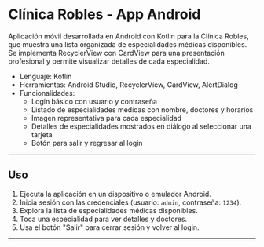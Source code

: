 # Clínica Robles - App Android

Aplicación móvil desarrollada en Android con Kotlin para la Clínica Robles, que muestra una lista organizada de especialidades médicas disponibles.  
Se implementa RecyclerView con CardView para una presentación profesional y permite visualizar detalles de cada especialidad.

- Lenguaje: Kotlin  
- Herramientas: Android Studio, RecyclerView, CardView, AlertDialog  
- Funcionalidades:  
  - Login básico con usuario y contraseña  
  - Listado de especialidades médicas con nombre, doctores y horarios  
  - Imagen representativa para cada especialidad  
  - Detalles de especialidades mostrados en diálogo al seleccionar una tarjeta  
  - Botón para salir y regresar al login

----------------------------------------------------------------------------------------------------------------------------------------------------

## Uso

1. Ejecuta la aplicación en un dispositivo o emulador Android.  
2. Inicia sesión con las credenciales (usuario: `admin`, contraseña: `1234`).  
3. Explora la lista de especialidades médicas disponibles.  
4. Toca una especialidad para ver detalles y doctores.  
5. Usa el botón "Salir" para cerrar sesión y volver al login.

----------------------------------------------------------------------------------------------------------------------------------------------------
